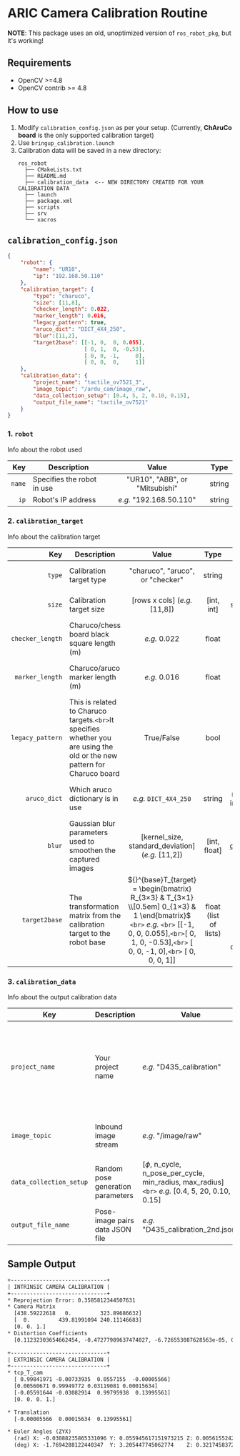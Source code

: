 # ARIC Camera Calibration Routine

**NOTE**: This package uses an old, unoptimized version of `ros_robot_pkg`, but it's working!

## Requirements

- OpenCV >=4.8
- OpenCV contrib >= 4.8

## How to use

1. Modify `calibration_config.json` as per your setup. (Currently, **ChAruCo board** is the only supported calibration target)
2. Use `bringup_calibration.launch`
3. Calibration data will be saved in a new directory:
   ```
   ros_robot
     ├── CMakeLists.txt
     ├── README.md
     ├── calibration_data  <-- NEW DIRECTORY CREATED FOR YOUR CALIBRATION DATA
     ├── launch
     ├── package.xml
     ├── scripts
     ├── srv
     └── xacros
   ```

## `calibration_config.json`

```json
{
    "robot": {
        "name": "UR10",
        "ip": "192.168.50.110"
    },
    "calibration_target": {
        "type": "charuco",
        "size": [11,8],
        "checker_length": 0.022,
        "marker_length": 0.016,
        "legacy_pattern": true,
        "aruco_dict": "DICT_4X4_250",
        "blur":[11,2],
        "target2base": [[-1, 0,  0, 0.055],
                        [ 0, 1,  0, -0.53],
                        [ 0, 0, -1,     0],
                        [ 0, 0,  0,     1]]
    },
    "calibration_data": {
        "project_name": "tactile_ov7521_3",
        "image_topic": "/ardu_cam/image_raw",
        "data_collection_setup": [0.4, 5, 2, 0.10, 0.15],
        "output_file_name": "tactile_ov7521"
    }
}
```

### 1. `robot`

Info about the robot used

|      Key | Description                |             Value             |  Type  |
| -------: | -------------------------- | :----------------------------: | :----: |
| `name` | Specifies the robot in use | "UR10", "ABB", or "Mitsubishi" | string |
|   `ip` | Robot's IP address         |   _e.g._ "192.168.50.110"   | string |

### 2. `calibration_target`

Info about the calibration target

|                Key | Description                                                                                                                 |                                                                                                              Value                                                                                                              |         Type         |                                                                               Note                                                                               |
| -----------------: | --------------------------------------------------------------------------------------------------------------------------- | :------------------------------------------------------------------------------------------------------------------------------------------------------------------------------------------------------------------------------: | :-------------------: | :---------------------------------------------------------------------------------------------------------------------------------------------------------------: |
|           `type` | Calibration target type                                                                                                     |                                                                                                 "charuco", "aruco", or "checker"                                                                                                 |        string        |                                                                Currently, only "charuco" will work                                                                |
|           `size` | Calibration target size                                                                                                     |                                                                                                 [rows x cols] (_e.g._ [11,8])                                                                                                 |      [int, int]      |                                                               num of squares,_NOT_ inner corners                                                               |
| `checker_length` | Charuco/chess board black square length (m)                                                                                 |                                                                                                          _e.g._ 0.022                                                                                                          |         float         |                                                  It's better to measure it after printing the calibration target                                                  |
|  `marker_length` | Charuco/aruco marker length (m)                                                                                             |                                                                                                          _e.g._ 0.016                                                                                                          |         float         |                                                  It's better to measure it after printing the calibration target                                                  |
| `legacy_pattern` | This is related to Charuco targets.`<br>`It specifies whether you are using the old or the new  pattern for Charuco board |                                                                                                            True/False                                                                                                            |         bool         |                                Check this[issue](https://github.com/opencv/opencv/issues/23873#issuecomment-1620504453) for more info                                |
|     `aruco_dict` | Which aruco dictionary is in use                                                                                            |                                                                                                    _e.g._ `DICT_4X4_250`                                                                                                    |        string        | Use the same naming pattern as in `cv2.aruco` library [here](https://docs.opencv.org/4.8.0/de/d67/group__objdetect__aruco.html#ga4e13135a118f497c6172311d601ce00d) |
|           `blur` | Gaussian blur parameters used to smoothen the captured images                                                               |                                                                                       [kernel_size, standard_deviation] (_e.g._  [11,2])                                                                                       |     [int, float]     |                      [cv2.GaussianBlur()](https://docs.opencv.org/4.8.0/d4/d86/group__imgproc__filter.html#gaabe8c836e97159a9193fb0b11ac52cf1)                      |
|    `target2base` | The transformation matrix from the calibration target to the robot base                                                     | $`{}^{base}T_{target} = \begin{bmatrix}  R_{3×3} & T_{3×1} \\[0.5em] 0_{1×3} & 1 \end{bmatrix}`$ `<br>` _e.g._ `<br>` [[-1, 0,  0, 0.055],`<br>`[ 0, 1,  0, -0.53],`<br>` [ 0, 0, -1, 0],`<br>` [ 0, 0,  0, 1]] | float (list of lists) |                            For convenience, we set the calibration target`<br>` orientation to be the same as the camera orientation                            |

### 3. `calibration_data`

Info about the output calibration data

| Key                       | Description                       | Value                                                                                                      | Type                            | Note                                                                                              |
| ------------------------- | --------------------------------- | ---------------------------------------------------------------------------------------------------------- | ------------------------------- | ------------------------------------------------------------------------------------------------- |
| `project_name`          | Your project name                 | _e.g._ "D435_calibration"                                                                                | string                          | A new directory named after the project will be`<br>` created to store all the calibration data |
| `image_topic`           | Inbound image stream              | _e.g._ "/image/raw"                                                                                      | string                          | The input `image_topic` will be subscribed to                                                   |
| `data_collection_setup` | Random pose generation parameters | [$`\phi`$, n_cycle, n_pose_per_cycle, min_radius, max_radius] `<br>` _e.g._ [0.4, 5, 20, 0.10, 0.15] | [float, int, int, float, float] |                                                                                                   |
| `output_file_name`      | Pose-image pairs data JSON file   | _e.g._ "D435_calibration_2nd.json"                                                                       | string                          |                                                                                                   |

## Sample Output

```txt
+------------------------------+
| INTRINSIC CAMERA CALIBRATION |
+------------------------------+
* Reprojection Error: 0.3585812344507631
* Camera Matrix
  [438.59222618   0.         323.89686632]
  [  0.         439.81991094 240.11146683]
  [0. 0. 1.]
* Distortion Coefficients
  [0.11232303654662454, -0.47277989637474027, -6.726553087628563e-05, 0.0005557680260483787, 0.5754486589853096]

+------------------------------+
| EXTRINSIC CAMERA CALIBRATION |
+------------------------------+
* tcp_T_cam
  [ 0.99841971 -0.00733935  0.0557155  -0.00005566]
  [0.00560671 0.99949772 0.03119081 0.00015634]
  [-0.05591644 -0.03082914  0.99795938  0.13995561]
  [0. 0. 0. 1.]

* Translation
  [-0.00005566  0.00015634  0.13995561]

* Euler Angles (ZYX)
  (rad) X: -0.03088235865331096	Y: 0.055945617151973215	Z: 0.005615524215201508
  (deg) X: -1.7694288122440347	Y: 3.205447745062774	Z: 0.32174583728456024
```
